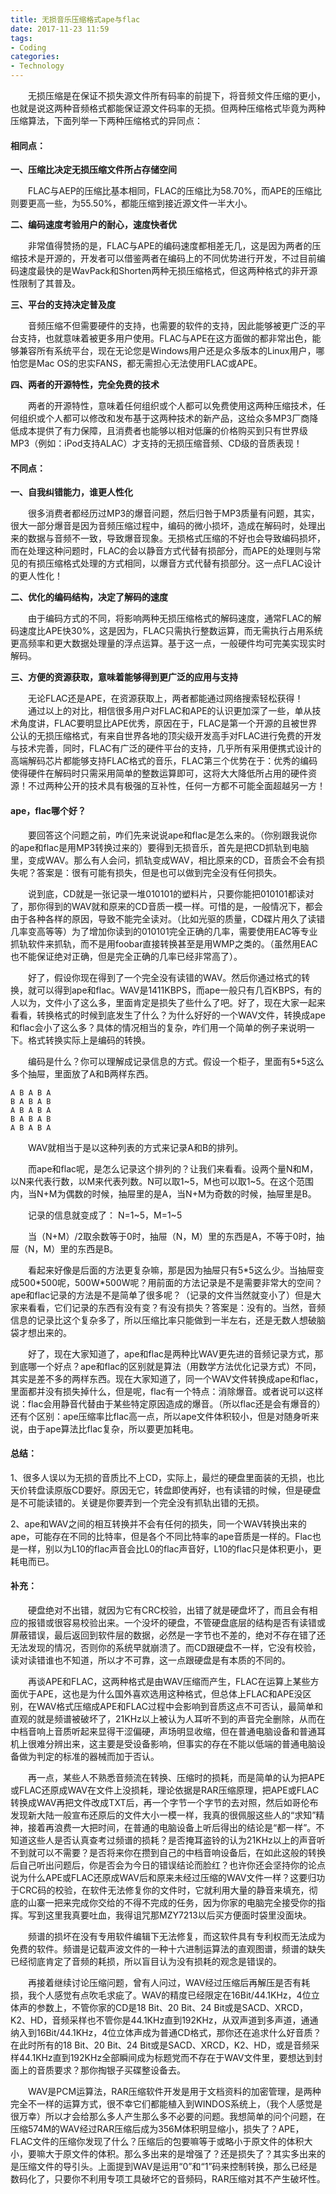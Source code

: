 ```yaml
---
title: 无损音乐压缩格式ape与flac
date: 2017-11-23 11:59
tags:
- Coding
categories:
- Technology
---
```

　　无损压缩是在保证不损失源文件所有码率的前提下，将音频文件压缩的更小，也就是说这两种音频格式都能保证源文件码率的无损。但两种压缩格式毕竟为两种压缩算法，下面列举一下两种压缩格式的异同点：

#### 相同点：

**一、压缩比决定无损压缩文件所占存储空间**

　　FLAC与AEP的压缩比基本相同，FLAC的压缩比为58.70%，而APE的压缩比则要更高一些，为55.50%，都能压缩到接近源文件一半大小。

**二、编码速度考验用户的耐心，速度快者优**

　　非常值得赞扬的是，FLAC与APE的编码速度都相差无几，这是因为两者的压缩技术是开源的，开发者可以借鉴两者在编码上的不同优势进行开发，不过目前编码速度最快的是WavPack和Shorten两种无损压缩格式，但这两种格式的非开源性限制了其普及。

**三、平台的支持决定普及度**

　　音频压缩不但需要硬件的支持，也需要的软件的支持，因此能够被更广泛的平台支持，也就意味着被更多用户使用。FLAC与APE在这方面做的都非常出色，能够兼容所有系统平台，现在无论您是Windows用户还是众多版本的Linux用户，哪怕您是Mac OS的忠实FANS，都无需担心无法使用FLAC或APE。

**四、两者的开源特性，完全免费的技术**

　　两者的开源特性，意味着任何组织或个人都可以免费使用这两种压缩技术，任何组织或个人都可以修改和发布基于这两种技术的新产品，这给众多MP3厂商降低成本提供了有力保障，且消费者也能够以相对低廉的价格购买到只有世界级MP3（例如：iPod支持ALAC）才支持的无损压缩音频、CD级的音质表现！

#### 不同点：
**一、自我纠错能力，谁更人性化**

　　很多消费者都经历过MP3的爆音问题，然后归咎于MP3质量有问题，其实，很大一部分爆音是因为音频压缩过程中，编码的微小损坏，造成在解码时，处理出来的数据与音频不一致，导致爆音现象。无损格式压缩的不好也会导致编码损坏，而在处理这种问题时，FLAC的会以静音方式代替有损部分，而APE的处理则与常见的有损压缩格式处理的方式相同，以爆音方式代替有损部分。这一点FLAC设计的更人性化！

**二、优化的编码结构，决定了解码的速度**

　　由于编码方式的不同，将影响两种无损压缩格式的解码速度，通常FLAC的解码速度比APE快30%，这是因为，FLAC只需执行整数运算，而无需执行占用系统更高频率和更大数据处理量的浮点运算。基于这一点，一般硬件均可完美实现实时解码。

**三、方便的资源获取，意味着能够得到更广泛的应用与支持**

　　无论FLAC还是APE，在资源获取上，两者都能通过网络搜索轻松获得！ 
　　通过以上的对比，相信很多用户对FLAC和APE的认识更加深了一些，单从技术角度讲，FLAC要明显比APE优秀，原因在于，FLAC是第一个开源的且被世界公认的无损压缩格式，有来自世界各地的顶尖级开发高手对FLAC进行免费的开发与技术完善，同时，FLAC有广泛的硬件平台的支持，几乎所有采用便携式设计的高端解码芯片都能够支持FLAC格式的音乐，FLAC第三个优势在于：优秀的编码使得硬件在解码时只需采用简单的整数运算即可，这将大大降低所占用的硬件资源！不过两种公开的技术具有极强的互补性，任何一方都不可能全面超越另一方！

#### ape，flac哪个好？

　　要回答这个问题之前，咋们先来说说ape和flac是怎么来的。（你别跟我说你的ape和flac是用MP3转换过来的）要得到无损音乐，首先是把CD抓轨到电脑里，变成WAV。那么有人会问，抓轨变成WAV，相比原来的CD，音质会不会有损失呢？答案是：很有可能有损失，但是也可以做到完全没有任何损失。

　　说到底，CD就是一张记录一堆010101的塑料片，只要你能把010101都读对了，那你得到的WAV就和原来的CD音质一模一样。可惜的是，一般情况下，都会由于各种各样的原因，导致不能完全读对。（比如光驱的质量，CD碟片用久了读错几率变高等等）为了增加你读到的010101完全正确的几率，需要使用EAC等专业抓轨软件来抓轨，而不是用foobar直接转换甚至是用WMP之类的。（虽然用EAC也不能保证绝对正确，但是完全正确的几率已经非常高了）。

　　好了，假设你现在得到了一个完全没有读错的WAV。然后你通过格式的转换，就可以得到ape和flac。WAV是1411KBPS，而ape一般只有几百KBPS，有的人以为，文件小了这么多，里面肯定是损失了些什么了吧。好了，现在大家一起来看看，转换格式的时候到底发生了什么？为什么好好的一个WAV文件，转换成ape和flac会小了这么多？具体的情况相当的复杂，咋们用一个简单的例子来说明一下。格式转换实际上是编码的转换。

　　编码是什么？你可以理解成记录信息的方式。假设一个柜子，里面有5*5这么多个抽屉，里面放了A和B两样东西。
```
A B A B A
B A B A B
A B A B A
B A B A B
A B A B A
```

　　WAV就相当于是以这种列表的方式来记录A和B的排列。

　　而ape和flac呢，是怎么记录这个排列的？让我们来看看。设两个量N和M，以N来代表行数，以M来代表列数。N可以取1~5，M也可以取1~5。在这个范围内，当N+M为偶数的时候，抽屉里的是A，当N+M为奇数的时候，抽屉里是B。

　　记录的信息就变成了： N=1~5，M=1~5

　　当（N+M）/2取余数等于0时，抽屉（N，M）里的东西是A，不等于0时，抽屉（N，M）里的东西是B。

　　看起来好像是后面的方法更复杂嘛，那是因为抽屉只有5\*5这么少。当抽屉变成500\*500呢，500W\*500W呢？用前面的方法记录是不是需要非常大的空间？ape和flac记录的方法是不是简单了很多呢？（记录的文件当然就变小了）但是大家来看看，它们记录的东西有没有变？有没有损失？答案是：没有的。当然，音频信息的记录比这个复杂多了，所以压缩比率只能做到一半左右，还是无数人想破脑袋才想出来的。 

　　好了，现在大家知道了，ape和flac是两种比WAV更先进的音频记录方式，那到底哪一个好点？ape和flac的区别就是算法（用数学方法优化记录方式）不同，其实是差不多的两样东西。现在大家知道了，同一个WAV文件转换成ape和flac，里面都并没有损失掉什么，但是呢，flac有一个特点：消除爆音。或者说可以这样说：flac会用静音代替由于某些特定原因造成的爆音。（所以flac还是会有爆音的）还有个区别：ape压缩率比flac高一点，所以ape文件体积较小，但是对随身听来说，由于ape算法比flac复杂，所以要更加耗电。

#### 总结：

1、很多人误以为无损的音质比不上CD，实际上，最烂的硬盘里面装的无损，也比天价转盘读原版CD要好。原因无它，转盘即使再好，也有读错的时候，但是硬盘是不可能读错的。关键是你要弄到一个完全没有抓轨出错的无损。

2、ape和WAV之间的相互转换并不会有任何的损失，同一个WAV转换出来的ape，可能存在不同的比特率，但是各个不同比特率的ape音质是一样的。Flac也是一样，别以为L10的flac声音会比L0的flac声音好，L10的flac只是体积更小，更耗电而已。

#### 补充：
　　硬盘绝对不出错，就因为它有CRC校验，出错了就是硬盘坏了，而且会有相应的报错或很容易校验出来。一个没坏的硬盘，不管硬盘底层的结构是否有读错或屏蔽错误，最后返回到软件层的数据，必然是一字节也不差的，绝对不存在错了还无法发现的情况，否则你的系统早就崩溃了。而CD跟硬盘不一样，它没有校验，读对读错谁也不知道，所以才不可靠，这一点跟硬盘是有本质的不同的。

　　再谈APE和FLAC，这两种格式是由WAV压缩而产生，FLAC在运算上某些方面优于APE，这也是为什么国外喜欢选用这种格式，但总体上FLAC和APE没区别，在WAV格式压缩成APE和FLAC过程中会影响到音质这点不可否认，最简单和直观的就是频谱被破坏了，21KHz以上被认为人耳听不到的声音完全删除，从而在中档音响上音质听起来显得干涩偏硬，声场明显收缩，但在普通电脑设备和普通耳机上很难分辨出来，这主要是受设备影响，但事实的存在不能以低端的普通电脑设备做为判定的标准的器械而加于否认。

　　再一点，某些人不熟悉音频流在转换、压缩时的损耗，而是简单的认为把APE或FLAC还原成WAV在文件上没损耗，理论依据是RAR压缩原理，把APE或FLAC转换成WAV再把文件改成TXT后，再一个字节一个字节的去对照，然后如哥伦布发现新大陆一般宣布还原后的文件大小一模一样，我真的很佩服这些人的“求知”精神，接着再浪费一大把时间，在普通的电脑设备上听后得出的结论是“都一样”。不知道这些人是否认真查考过频谱的损耗？是否掩耳盗铃的认为21KHz以上的声音听不到就可以不需要？是否将来你在攒到自己的中档音响设备后，在如此这般的转换后自己听出问题后，你是否会为今日的错误结论而脸红？也许你还会坚持你的论点说为什么APE或FLAC还原成WAV后和原来未经过压缩的WAV文件一样？这要归功于CRC码的校验，在软件无法修复你的文件时，它就利用大量的静音来填充，彻底的山寨一把来完成你交给的不得不完成的任务，因为你家的电脑完全接受你的指挥。写到这里我真要吐血，我得诅咒那MZY7213以后买方便面时袋里没面块。

　　频谱的损坏在没有专用软件编辑下无法修复，而这软件具有专利权而无法成为免费的软件。频谱是记载声波文件的一种十六进制运算法的直观图谱，频谱的缺失已经彻底肯定了音频的耗损，所以盲目认为没有损耗的观念是错误的。

　　再接着继续讨论压缩问题，曾有人问过，WAV经过压缩后再解压是否有耗损，我个人感觉有点吹毛求疵了。WAV的精度已经限定在16Bit/44.1KHz，4位立体声的参数上，不管你家的CD是18 Bit、20 Bit、24 Bit或是SACD、XRCD，K2、HD，音频采样也不管你是44.1KHz直到192KHz，从双声道到多声道，通通纳入到16Bit/44.1KHz，4位立体声成为普通CD格式，那你还在追求什么好音质？在此时所有的18 Bit、20 Bit、24 Bit或是SACD、XRCD，K2、HD，或是音频采样44.1KHz直到192KHz全部瞬间成为标题党而不存在于WAV文件里，要想达到封面上的音质要求？那你掏银子买碟整设备去。 

　　WAV是PCM运算法，RAR压缩软件开发是用于文档资料的加密管理，是两种完全不一样的运算方式，很不幸它们都能植入到WINDOS系统上，（我个人感觉是很万幸）所以才会给那么多人产生那么多不必要的问题。我想简单的问个问题，在压缩574M的WAV经过RAR压缩后成为356M体积明显缩小，损失了？APE，FLAC文件的压缩你发现了什么？压缩后的包要嘛等于或略小于原文件的体积大小，要嘛大于原文件的体积。那么多出来的是增强了？还是损失了？其实多出来的是压缩文件的导引头。上面提到WAV是运用“0”和“1”码来控制转换，那么已经是数码化了，只要你不利用专项工具破坏它的音频码，RAR压缩对其不产生破坏性。
